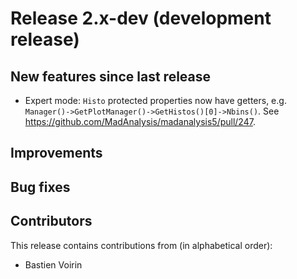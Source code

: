# Release 2.x-dev (development release)

## New features since last release

- Expert mode: `Histo` protected properties now have getters, e.g. `Manager()->GetPlotManager()->GetHistos()[0]->Nbins()`. See https://github.com/MadAnalysis/madanalysis5/pull/247.

## Improvements

## Bug fixes

## Contributors

This release contains contributions from (in alphabetical order):

- Bastien Voirin
